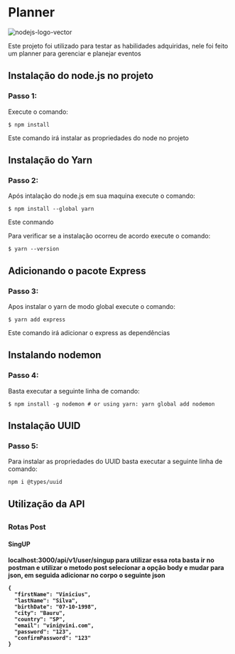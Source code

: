 # Planner
![nodejs-logo-vector](https://user-images.githubusercontent.com/83310782/218368308-9a7acfc7-f581-4db5-8fc5-9317659ef0bf.svg)
<p>Este projeto foi utilizado para testar as habilidades adquiridas, nele foi feito um planner para gerenciar e planejar eventos</p>
<h2>Instalação do node.js no projeto</h2>
<h3>Passo 1:</h3>
<p>Execute o comando:</p>
    
    $ npm install
    
<p>Este comando irá instalar as propriedades do node no projeto</p>
<h2>Instalação do Yarn</h2>
<h3>Passo 2:</h3>
<p>Após intalação do node.js em sua maquina execute o comando:</p>
            
    $ npm install --global yarn 

<p>Este conmando</p>
<p>Para verificar se a instalação ocorreu de acordo execute o comando:</p>

    $ yarn --version
    
<h2>Adicionando o pacote Express</h2>
<h3>Passo 3:</h3>
<p>Apos instalar o yarn de modo global execute o comando:</p>

    $ yarn add express

<p>Este comando irá adicionar o express as dependências</p>
<h2>Instalando nodemon</h2>
<h3>Passo 4:</h3>
<p>Basta executar a seguinte linha de comando:</p>
    
    $ npm install -g nodemon # or using yarn: yarn global add nodemon

<h2> Instalação UUID </h2>
<h3>Passo 5:</h3>
<p>Para instalar as propriedades do UUID basta executar a seguinte linha de comando:</p>
    
    npm i @types/uuid
    
<h2>Utilização da API<h2>
<h3>Rotas Post</h3>
<h4>SingUP<h4>
<p>localhost:3000/api/v1/user/singup para utilizar essa rota basta ir no postman e utilizar o metodo post selecionar a opção body e mudar para json, em seguida adicionar no corpo o seguinte json<p>
    
    {
      "firstName": "Vinicius",
      "lastName": "Silva",
      "birthDate": "07-10-1998",
      "city": "Bauru",
      "country": "SP",
      "email": "vini@vini.com",
      "password": "123",
      "confirmPassword": "123"
    }
    
